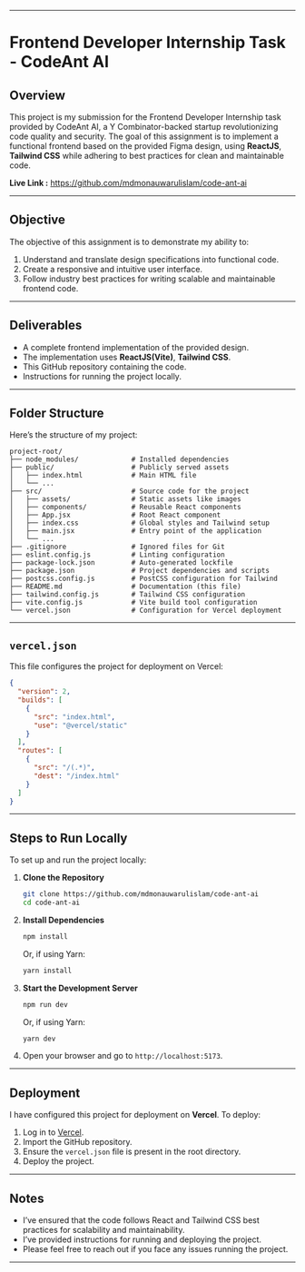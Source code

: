 
---

# Frontend Developer Internship Task - CodeAnt AI

## Overview

This project is my submission for the Frontend Developer Internship task provided by CodeAnt AI, a Y Combinator-backed startup revolutionizing code quality and security. The goal of this assignment is to implement a functional frontend based on the provided Figma design, using **ReactJS**, **Tailwind CSS** while adhering to best practices for clean and maintainable code.

**Live Link :** https://github.com/mdmonauwarulislam/code-ant-ai

---

## Objective

The objective of this assignment is to demonstrate my ability to:
1. Understand and translate design specifications into functional code.
2. Create a responsive and intuitive user interface.
3. Follow industry best practices for writing scalable and maintainable frontend code.

---

## Deliverables

- A complete frontend implementation of the provided design.
- The implementation uses **ReactJS(Vite)**, **Tailwind CSS**.
- This GitHub repository containing the code.
- Instructions for running the project locally.


---

## Folder Structure

Here’s the structure of my project:

```
project-root/
├── node_modules/             # Installed dependencies
├── public/                   # Publicly served assets
│   ├── index.html            # Main HTML file
│   └── ...
├── src/                      # Source code for the project
│   ├── assets/               # Static assets like images
│   ├── components/           # Reusable React components
│   ├── App.jsx               # Root React component
│   ├── index.css             # Global styles and Tailwind setup
│   ├── main.jsx              # Entry point of the application
│   └── ...
├── .gitignore                # Ignored files for Git
├── eslint.config.js          # Linting configuration
├── package-lock.json         # Auto-generated lockfile
├── package.json              # Project dependencies and scripts
├── postcss.config.js         # PostCSS configuration for Tailwind
├── README.md                 # Documentation (this file)
├── tailwind.config.js        # Tailwind CSS configuration
├── vite.config.js            # Vite build tool configuration
└── vercel.json               # Configuration for Vercel deployment
```

---

## `vercel.json`

This file configures the project for deployment on Vercel:

```json
{
  "version": 2,
  "builds": [
    {
      "src": "index.html",
      "use": "@vercel/static"
    }
  ],
  "routes": [
    {
      "src": "/(.*)",
      "dest": "/index.html"
    }
  ]
}
```

---

## Steps to Run Locally

To set up and run the project locally:

1. **Clone the Repository**  
   ```bash
   git clone https://github.com/mdmonauwarulislam/code-ant-ai
   cd code-ant-ai
   ```

2. **Install Dependencies**  
   ```bash
   npm install
   ```
   Or, if using Yarn:
   ```bash
   yarn install
   ```

3. **Start the Development Server**  
   ```bash
   npm run dev
   ```
   Or, if using Yarn:
   ```bash
   yarn dev
   ```

4. Open your browser and go to `http://localhost:5173`.

---

## Deployment

I have configured this project for deployment on **Vercel**. To deploy:
1. Log in to [Vercel](https://vercel.com).
2. Import the GitHub repository.
3. Ensure the `vercel.json` file is present in the root directory.
4. Deploy the project.

---

## Notes

- I’ve ensured that the code follows React and Tailwind CSS best practices for scalability and maintainability.
- I’ve provided instructions for running and deploying the project.
- Please feel free to reach out if you face any issues running the project.

---
